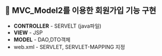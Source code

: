 ## 🌱 MVC_Model2를 이용한 회원가입 기능 구현

- **CONTROLLER** - SERVELT (java파일)  
- **VIEW** - JSP   
- **MODEL** - DAO,DTO객체
- web.xml - SERVLET, SERVLET-MAPPING 지정

